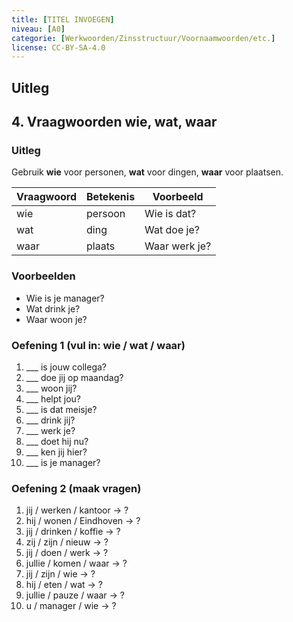 ```yaml
---
title: [TITEL INVOEGEN]
niveau: [A0]
categorie: [Werkwoorden/Zinsstructuur/Voornaamwoorden/etc.]
license: CC-BY-SA-4.0
---
```


## Uitleg
## 4. Vraagwoorden wie, wat, waar

### Uitleg
Gebruik **wie** voor personen, **wat** voor dingen, **waar** voor plaatsen.

| Vraagwoord | Betekenis | Voorbeeld |
|-------------|------------|-----------|
| wie | persoon | Wie is dat? |
| wat | ding | Wat doe je? |
| waar | plaats | Waar werk je? |

### Voorbeelden
- Wie is je manager?  
- Wat drink je?  
- Waar woon je?

### Oefening 1 (vul in: wie / wat / waar)
1. ___ is jouw collega?  
2. ___ doe jij op maandag?  
3. ___ woon jij?  
4. ___ helpt jou?  
5. ___ is dat meisje?  
6. ___ drink jij?  
7. ___ werk je?  
8. ___ doet hij nu?  
9. ___ ken jij hier?  
10. ___ is je manager?

### Oefening 2 (maak vragen)
1. jij / werken / kantoor → ?  
2. hij / wonen / Eindhoven → ?  
3. jij / drinken / koffie → ?  
4. zij / zijn / nieuw → ?  
5. jij / doen / werk → ?  
6. jullie / komen / waar → ?  
7. jij / zijn / wie → ?  
8. hij / eten / wat → ?  
9. jullie / pauze / waar → ?  
10. u / manager / wie → ?
